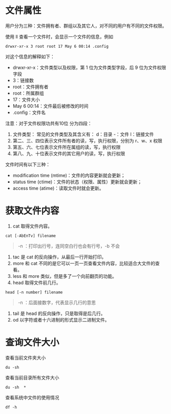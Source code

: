 # 文件属性

用户分为三种：文件拥有者、群组以及其它人，对不同的用户有不同的文件权限。

使用 ll 查看一个文件时，会显示一个文件的信息，例如

```
drwxr-xr-x 3 root root 17 May 6 00:14 .config
```

对这个信息的解释如下：

- drwxr-xr-x：文件类型以及权限，第 1 位为文件类型字段，后 9 位为文件权限字段
- 3：链接数
- root：文件拥有者
- root：所属群组
- 17：文件大小
- May 6 00:14：文件最后被修改的时间
- .config：文件名

注意：对于文件权限功共有10位 分为四段：

1. 文件类型： 常见的文件类型及其含义有： d：目录 -：文件 l：链接文件
2. 第二、三、四位表示文件所有者的读，写，执行权限，分别为 r、w、x 权限
3. 第五、六、七位表示文件所在属组的读，写，执行权限
4. 第八、九、十位表示文件的其它用户的读，写，执行权限

文件时间有以下三种：

- modification time (mtime)：文件的内容更新就会更新；
- status time (ctime)：文件的状态（权限、属性）更新就会更新；
- access time (atime)：读取文件时就会更新。

# 获取文件内容

1. cat 取得文件内容。

```
cat [-AbEnTv] filename
```

> -n ：打印出行号，连同空白行也会有行号，-b 不会

1. tac 是 cat 的反向操作，从最后一行开始打印。
2. more 和 cat 不同的是它可以一页一页查看文件内容，比较适合大文件的查看。
3. less 和 more 类似，但是多了一个向前翻页的功能。
4. head 取得文件前几行。

```
head [-n number] filename
```

> -n ：后面接数字，代表显示几行的意思

1. tail 是 head 的反向操作，只是取得是后几行。
2. od 以字符或者十六进制的形式显示二进制文件。

# 查询文件大小

查看当前文件夹大小

```
du -sh
```

查看当前目录所有文件大小

```
du -sh  *
```

查看系统中文件的使用情况

```
df -h
```